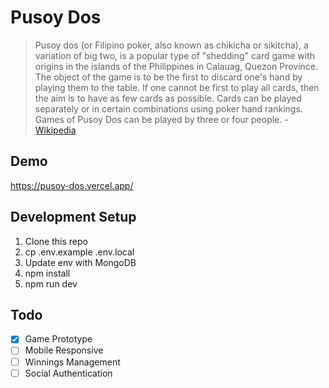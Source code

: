# Pusoy Dos

> Pusoy dos (or Filipino poker, also known as chikicha or sikitcha), a variation of big two, is a popular type of "shedding" card game with origins in the islands of the Philippines in Calauag, Quezon Province. The object of the game is to be the first to discard one's hand by playing them to the table. If one cannot be first to play all cards, then the aim is to have as few cards as possible. Cards can be played separately or in certain combinations using poker hand rankings. Games of Pusoy Dos can be played by three or four people. - [Wikipedia](https://en.wikipedia.org/wiki/Pusoy_dos)

## Demo

<https://pusoy-dos.vercel.app/>

## Development Setup

1. Clone this repo
2. cp .env.example .env.local
3. Update env with MongoDB
4. npm install
5. npm run dev

## Todo

- [X] Game Prototype
- [ ] Mobile Responsive
- [ ] Winnings Management
- [ ] Social Authentication

